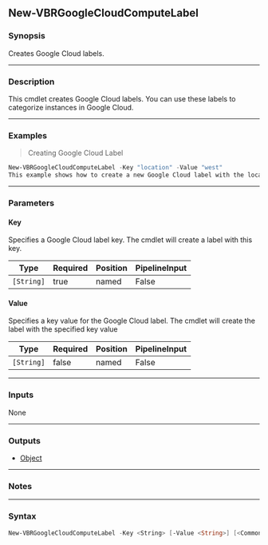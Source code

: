New-VBRGoogleCloudComputeLabel
------------------------------

### Synopsis
Creates Google Cloud labels.

---

### Description

This cmdlet creates Google Cloud labels.
You can use these labels to categorize instances in Google Cloud.

---

### Examples
> Creating Google Cloud Label

```PowerShell
New-VBRGoogleCloudComputeLabel -Key "location" -Value "west"
This example shows how to create a new Google Cloud label with the location key and the west value of this key.
```

---

### Parameters
#### **Key**
Specifies a Google Cloud label key.
The cmdlet will create a label with this key.

|Type      |Required|Position|PipelineInput|
|----------|--------|--------|-------------|
|`[String]`|true    |named   |False        |

#### **Value**
Specifies a key value for the Google Cloud label.
The cmdlet will create the label with the specified key value

|Type      |Required|Position|PipelineInput|
|----------|--------|--------|-------------|
|`[String]`|false   |named   |False        |

---

### Inputs
None

---

### Outputs
* [Object](https://learn.microsoft.com/en-us/dotnet/api/System.Object)

---

### Notes

---

### Syntax
```PowerShell
New-VBRGoogleCloudComputeLabel -Key <String> [-Value <String>] [<CommonParameters>]
```
